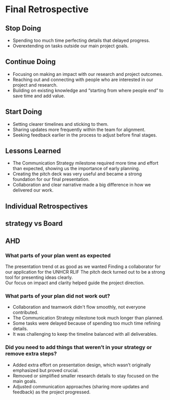

# Final Retrospective  

## Stop Doing  
- Spending too much time perfecting details that delayed progress.  
- Overextending on tasks outside our main project goals.  

## Continue Doing  
- Focusing on making an impact with our research and project outcomes.  
- Reaching out and connecting with people who are interested in our project and research.  
- Building on existing knowledge and “starting from where people end” to save time and add value.  

## Start Doing  
- Setting clearer timelines and sticking to them.  
- Sharing updates more frequently within the team for alignment.  
- Seeking feedback earlier in the process to adjust before final stages.  

## Lessons Learned  
- The Communication Strategy milestone required more time and effort than expected, showing us the importance of early planning.  
- Creating the pitch deck was very useful and became a strong foundation for our final presentation.  
- Collaboration and clear narrative made a big difference in how we delivered our work.  


## Individual Retrospectives

## strategy vs Board

## AHD

### What parts of your plan went as expected  
The presentation trend ot as good as we wanted 
Finding a collaborator for our application for the UNHCR RLIF
 The pitch deck turned out to be a strong tool for presenting ideas clearly.  
Our focus on impact and clarity helped guide the project direction.  

### What parts of your plan did not work out?  
- Collaboration and teamwork didn't flow smoothly, not everyone contributed.
- The Communication Strategy milestone took much longer than planned.  
- Some tasks were delayed because of spending too much time refining details.  
- It was challenging to keep the timeline balanced with all deliverables.  

### Did you need to add things that weren’t in your strategy or remove extra steps?  
- Added extra effort on presentation design, which wasn’t originally emphasized but proved crucial.  
- Removed or simplified smaller research details to stay focused on the main goals.  
- Adjusted communication approaches (sharing more updates and feedback) as the project progressed.  













